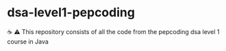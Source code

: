 # dsa-level1-pepcoding
☕️ ⚠️ This repository consists of all the code from the pepcoding dsa level 1 course in Java

